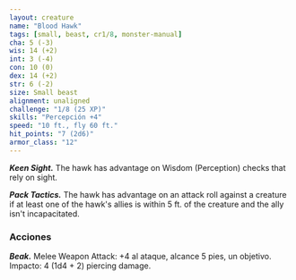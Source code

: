 ```yaml
---
layout: creature
name: "Blood Hawk"
tags: [small, beast, cr1/8, monster-manual]
cha: 5 (-3)
wis: 14 (+2)
int: 3 (-4)
con: 10 (0)
dex: 14 (+2)
str: 6 (-2)
size: Small beast
alignment: unaligned
challenge: "1/8 (25 XP)"
skills: "Percepción +4"
speed: "10 ft., fly 60 ft."
hit_points: "7 (2d6)"
armor_class: "12"
---
```


***Keen Sight.*** The hawk has advantage on Wisdom (Perception) checks that rely on sight.

***Pack Tactics.*** The hawk has advantage on an attack roll against a creature if at least one of the hawk's allies is within 5 ft. of the creature and the ally isn't incapacitated.

### Acciones

***Beak.*** Melee Weapon Attack: +4 al ataque, alcance 5 pies, un objetivo. Impacto: 4 (1d4 + 2) piercing damage.